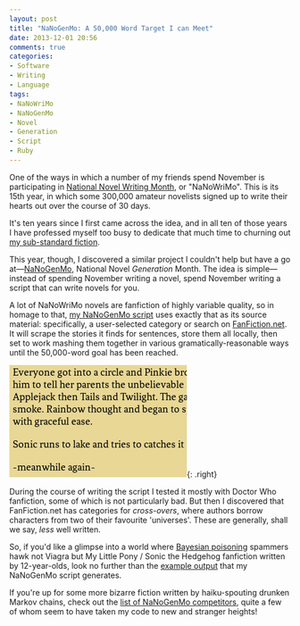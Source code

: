 ```yaml
---
layout: post
title: "NaNoGenMo: A 50,000 Word Target I can Meet"
date: 2013-12-01 20:56
comments: true
categories: 
- Software
- Writing
- Language
tags:
- NaNoWriMo
- NaNoGenMo
- Novel
- Generation
- Script
- Ruby
---
```


One of the ways in which a number of my friends spend November is participating in [National Novel Writing Month](http://nanowrimo.org/), or "NaNoWriMo". This is its 15th year, in which some 300,000 amateur novelists signed up to write their hearts out over the course of 30 days.

It's ten years since I first came across the idea, and in all ten of those years I have professed myself too busy to dedicate that much time to churning out [my sub-standard fiction](http://fiction.ianrenton.com).

This year, though, I discovered a similar project I couldn't help but have a go at&mdash;[NaNoGenMo](https://github.com/dariusk/NaNoGenMo), National Novel *Generation* Month. The idea is simple&mdash;instead of spending November writing a novel, spend November writing a script that can write novels for you.

A lot of NaNoWriMo novels are fanfiction of highly variable quality, so in homage to that, [my NaNoGenMo script](https://github.com/ianrenton/NaNoGenMo) uses exactly that as its source material: specifically, a user-selected category or search on [FanFiction.net](http://fanfiction.net). It will scrape the stories it finds for sentences, store them all locally, then set to work mashing them together in various gramatically-reasonable ways until the 50,000-word goal has been reached.

![Thumbnail of example NaNoGenMo output](/blog/2013/11/nanogenmo-thumb.png){: .right}

During the course of writing the script I tested it mostly with Doctor Who fanfiction, some of which is not particularly bad. But then I discovered that FanFiction.net has categories for *cross-overs*, where authors borrow characters from two of their favourite 'universes'. These are generally, shall we say, *less* well written.

So, if you'd like a glimpse into a world where [Bayesian poisoning](http://en.wikipedia.org/wiki/Bayesian_poisoning) spammers hawk not Viagra but My Little Pony / Sonic the Hedgehog fanfiction written by 12-year-olds, look no further than the [example output](http://ianrenton.github.io/NaNoGenMo/example.html) that my NaNoGenMo script generates.

If you're up for some more bizarre fiction written by haiku-spouting drunken Markov chains, check out the [list of NaNoGenMo competitors](https://github.com/dariusk/NaNoGenMo/issues), quite a few of whom seem to have taken my code to new and stranger heights!